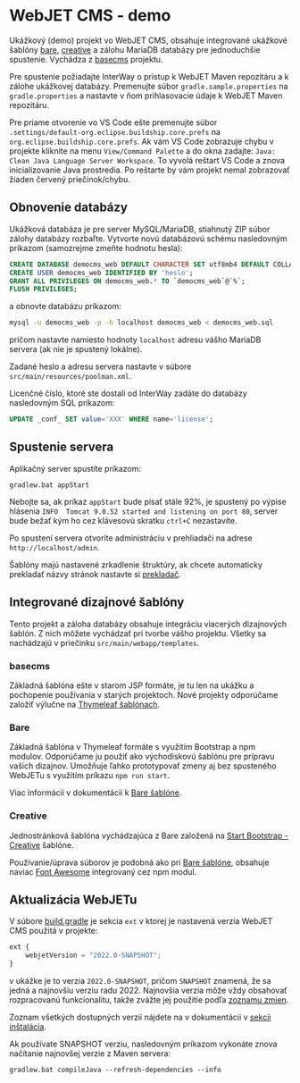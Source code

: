 # WebJET CMS - demo

Ukážkový (demo) projekt vo WebJET CMS, obsahuje integrované ukážkové šablóny [bare](https://github.com/webjetcms/templates-bare), [creative](https://github.com/webjetcms/templates-creative) a zálohu MariaDB databázy pre jednoduchšie spustenie. Vychádza z [basecms](https://github.com/webjetcms/basecms) projektu.

Pre spustenie požiadajte InterWay o prístup k WebJET Maven repozitáru a k zálohe ukážkovej databázy. Premenujte súbor ```gradle.sample.properties``` na ```gradle.properties``` a nastavte v ňom prihlasovacie údaje k WebJET Maven repozitáru.

Pre priame otvorenie vo VS Code ešte premenujte súbor ```.settings/default-org.eclipse.buildship.core.prefs``` na ```org.eclipse.buildship.core.prefs```. Ak vám VS Code zobrazuje chybu v projekte kliknite na menu ```View/Command Palette``` a do okna zadajte: ```Java: Clean Java Language Server Workspace```. To vyvolá reštart VS Code a znova inicializovanie Java prostredia. Po reštarte by vám projekt nemal zobrazovať žiaden červený priečinok/chybu.

## Obnovenie databázy

Ukážková databáza je pre server MySQL/MariaDB, stiahnutý ZIP súbor zálohy databázy rozbaľte. Vytvorte novú databázovú schému nasledovným príkazom (samozrejme zmeňte hodnotu hesla):

```sql
CREATE DATABASE democms_web DEFAULT CHARACTER SET utf8mb4 DEFAULT COLLATE utf8mb4_general_ci;
CREATE USER democms_web IDENTIFIED BY 'heslo';
GRANT ALL PRIVILEGES ON democms_web.* TO `democms_web`@`%`;
FLUSH PRIVILEGES;
```

a obnovte databázu príkazom:

```sh
mysql -u democms_web -p -h localhost democms_web < democms_web.sql
```

pričom nastavte namiesto hodnoty ```localhost``` adresu vášho MariaDB servera (ak nie je spustený lokálne).

Zadané heslo a adresu servera nastavte v súbore ```src/main/resources/poolman.xml```.

Licenčné číslo, ktoré ste dostali od InterWay zadáte do databázy nasledovným SQL príkazom:

```sql
UPDATE _conf_ SET value='XXX' WHERE name='license';
```

## Spustenie servera

Aplikačný server spustíte príkazom:

```
gradlew.bat appStart
```

Nebojte sa, ak príkaz ```appStart``` bude písať stále 92%, je spustený po výpise hlásenia ```INFO  Tomcat 9.0.52 started and listening on port 80```, server bude bežať kým ho cez klávesovú skratku ```ctrl+C``` nezastavíte.

Po spustení servera otvoríte administráciu v prehliadači na adrese ```http://localhost/admin```.

Šablóny majú nastavené zrkadlenie štruktúry, ak chcete automaticky prekladať názvy stránok nastavte si [prekladač](http://docs.webjetcms.sk/v2022/#/admin/setup/translation).

## Integrované dizajnové šablóny

Tento projekt a záloha databázy obsahuje integráciu viacerých dizajnových šablón. Z nich môžete vychádzať pri tvorbe vášho projektu. Všetky sa nachádzajú v priečinku ```src/main/webapp/templates```.

### basecms

Základná šablóna ešte v starom JSP formáte, je tu len na ukážku a pochopenie používania v starých projektoch. Nové projekty odporúčame založiť výlučne na [Thymeleaf šablónach](http://docs.webjetcms.sk/v2022/#/frontend/thymeleaf/README).

### Bare

Základná šablóna v Thymeleaf formáte s využitím Bootstrap a npm modulov. Odporúčame ju použiť ako východiskovú šablónu pre prípravu vašich dizajnov. Umožňuje ľahko prototypovať zmeny aj bez spusteného WebJETu s využitím príkazu ```npm run start```.

Viac informácií v dokumentácii k [Bare šablóne](http://docs.webjetcms.sk/v2022/#/frontend/examples/template-bare/README).

### Creative

Jednostránková šablóna vychádzajúca z Bare založená na [Start Bootstrap - Creative](https://startbootstrap.com/theme/creative) šablóne.

Používanie/úprava súborov je podobná ako pri [Bare šablóne](http://docs.webjetcms.sk/v2022/#/frontend/examples/template-bare/README), obsahuje naviac [Font Awesome](https://fontawesome.com) integrovaný cez npm modul.

## Aktualizácia WebJETu

V súbore [build.gradle](build.gradle) je sekcia ```ext``` v ktorej je nastavená verzia WebJET CMS použitá v projekte:

```javascript
ext {
    webjetVersion = "2022.0-SNAPSHOT";
}
```

v ukážke je to verzia ```2022.0-SNAPSHOT```, pričom ```SNAPSHOT``` znamená, že sa jedná a najnovšiu verziu radu 2022. Najnovšia verzia môže vždy obsahovať rozpracovanú funkcionalitu, takže zvážte jej použitie podľa [zoznamu zmien](http://docs.webjetcms.sk/v2022/#/CHANGELOG).

Zoznam všetkých dostupných verzií nájdete na v dokumentácii v [sekcii inštalácia](http://docs.webjetcms.sk/v2022/#/install/README).

Ak používate SNAPSHOT verziu, nasledovným príkazom vykonáte znova načítanie najnovšej verzie z Maven servera:

```
gradlew.bat compileJava --refresh-dependencies --info
```

